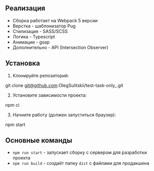 ## Реализация

- Сборка работает на Webpack 5 версии
- Верстка - шаблонизатор Pug
- Стилизация - SASS/SCSS
- Логика - Typescript
- Анимации - gsap
- Дополнительно - API (Intersection Observer)

## Установка

1. Клонируйте репозиторий:

  git clone git@github.com:OlegSulitskii/test-task-only_.git

2. Установите зависимости проекта:

  npm ci

3. Начните работу (должен запуститься браузер):

  npm start

## Основные команды

- `npm run start` - запускает сборку с сервером для разработки проекта
- `npm run build` - создаёт папку `dist` с файлами для продакшена
